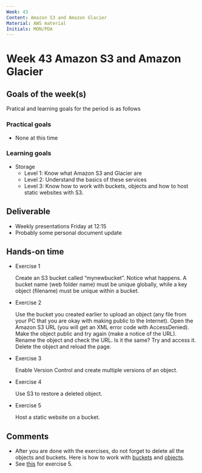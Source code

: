 ```yaml
---
Week: 43
Content: Amazon S3 and Amazon Glacier
Material: AWS material
Initials: MON/PDA
---
```


# Week 43 Amazon S3 and Amazon Glacier

## Goals of the week(s)
Pratical and learning goals for the period is as follows

### Practical goals
* None at this time

### Learning goals
* Storage
  * Level 1: Know what Amazon S3 and Glacier are
  * Level 2: Understand the basics of these services
  * Level 3: Know how to work with buckets, objects and how to host static websites with S3.

## Deliverable
* Weekly presentations Friday at 12:15
* Probably some personal document update

## Hands-on time

* Exercise 1

  Create an S3 bucket called “mynewbucket”. Notice what happens. A bucket name (web folder name) must be unique globally, while a key object (filename) must be unique within a bucket.

* Exercise 2

  Use the bucket you created earlier to upload an object (any file from your PC that you are okay with making public to the Internet). Open the Amazon S3 URL (you will get an XML error code with AccessDenied). Make the object public and try again (make a notice of the URL). Rename the object and check the URL. Is it the same? Try and access it. Delete the object and reload the page.

* Exercise 3

  Enable Version Control and create multiple versions of an object.

* Exercise 4

  Use S3 to restore a deleted object.

* Exercise 5

  Host a static website on a bucket.



## Comments
* After you are done with the exercises, do not forget to delete all the objects and buckets. Here is how to work with [buckets](https://docs.aws.amazon.com/AmazonS3/latest/user-guide/create-configure-bucket.html) and [objects](https://docs.aws.amazon.com/AmazonS3/latest/user-guide/upload-download-objects.html).
* See [this](https://docs.aws.amazon.com/AmazonS3/latest/dev/HostingWebsiteOnS3Setup.html) for exercise 5.
